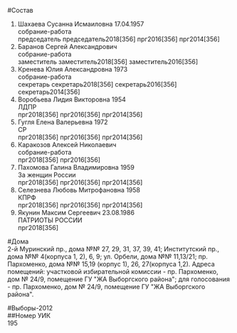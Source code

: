 #Состав  
1. Шахаева Сусанна Исмаиловна 17.04.1957  
    собрание-работа  
    председатель председатель2018[356] прг2016[356] прг2014[356]  
2. Баранов Сергей Александрович  
    собрание-работа  
    заместитель заместитель2018[356] заместитель2016[356]  
3. Кренева Юлия Александровна 1973  
    собрание-работа  
    секретарь секретарь2018[356] секретарь2016[356] секретарь2014[356]  
4. Воробьева Лидия Викторовна 1954  
    ЛДПР  
    прг2018[356] прг2016[356] прг2014[356]  
5. Гугля Елена Валерьевна 1972  
    СР  
    прг2018[356] прг2016[356] прг2014[356]  
6. Каракозов Алексей Николаевич  
    собрание-работа  
    прг2018[356] прг2016[356]  
7. Пахомова Галина Владимировна 1959  
    За женщин России  
    прг2018[356] прг2016[356] прг2014[356]  
8. Селезнева Любовь Митрофановна 1958  
    КПРФ  
    прг2018[356] прг2016[356] прг2014[356]  
9. Якунин Максим Сергеевич 23.08.1986  
    ПАТРИОТЫ РОССИИ  
    прг2018[356]  

#Дома  
2-й Муринский пр., дома №№ 27, 29, 31, 37, 39, 41; Институтский пр., дома №№ 4(корпуса 1, 2), 6, 9; ул. Орбели, дома №№ 11,13/21; пр. Пархоменко, дома №№ 15,19 (корпус 1), 26, 27(корпуса 1,2). Адреса помещений: участковой избирательной комиссии - пр. Пархоменко, дом № 24/9, помещение ГУ "ЖА Выборгского района"; для голосования - пр. Пархоменко, дом № 24/9, помещение ГУ "ЖА Выборгского района".  
  
#Выборы-2012  
##Номер УИК  
195  
